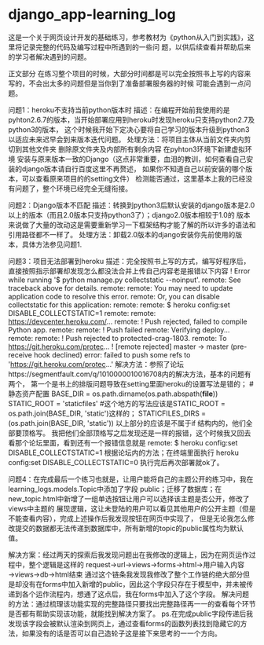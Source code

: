 # django_app-learning_log
这是一个关于网页设计开发的基础练习，参考教材为《python从入门到实践》，这里将记录完整的代码及编写过程中所遇到的一些问
题，以供后续查看并帮助后来的学习者解决遇到的问题。


正文部分
在练习整个项目的时候，大部分时间都是可以完全按照书上写的内容来写的，不会出太多的问题但是当你到了准备部署服务器的时候
可能会遇到一点问题。

问题1：heroku不支持当前python版本时
描述：在编程开始前我使用的是pyhton2.6.7的版本，当开始部署应用到heroku时发现heroku只支持python2.7及python3的版本，
     这个时候我开始下定决心要将自己学习的版本升级到python3以适应未来迟早会到来版本迭代问题。
处理方法：将项目主体从当前文件夹内剪切到其他文件夹
          删除原文件夹及内部所有剩余内容
          在pyhton3环境下新建虚拟环境
          安装与原来版本一致的Django（这点非常重要，血泪的教训，如何查看自己安装的django版本请自行百度这里不再赘述，
          如果你不知道自己以前安装的哪个版本，可以查看原来项目的的setting文件）
          检测能否通过，这里基本上我的已经没有问题了，整个环境已经完全无缝衔接。
          
问题2：Django版本不匹配
描述：转换到python3后默认安装的django版本是2.0以上的版本（而且2.0版本只支持python3了）；django2.0版本相较于1.0的
      版本来说做了大量的改动这是需要重新学习一下框架结构才能了解的所以许多的语法和引用路径都不一样了。
处理方法：卸载2.0版本的django安装你先前使用的版本，具体方法参见问题1.

问题3：项目无法部署到heroku
描述：完全按照书上写的方式，编写好程序后，直接按照指示部署却发现怎么都没法合并上传自己内容老是报错以下内容
       ! Error while running '$ python manage.py collectstatic --noinput'.
        remote: See traceback above for details.
        remote:
        remote: You may need to update application code to resolve this error.
        remote: Or, you can disable collectstatic for this application:
        remote:
        remote: $ heroku config:set DISABLE_COLLECTSTATIC=1
        remote:
        remote: https://devcenter.heroku.com/...
        remote: ! Push rejected, failed to compile Python app.
        remote:
        remote: ! Push failed
        remote: Verifying deploy...
        remote:
        remote: ! Push rejected to protected-crag-1803.
        remote:
        To https://git.heroku.com/protec...
        ! [remote rejected] master -> master (pre-receive hook declined)
        error: failed to push some refs to 'https://git.heroku.com/protec...'
解决方法：参照了论坛https://segmentfault.com/q/1010000010016708内的解决方法，基本的问题有两个，
          第一个是书上的排版问题导致在setting里面heroku的设置写法是错的；
          # 静态资产配置 
          BASE_DIR = os.path.dirname(os.path.abspath(__file__)) 
          STATIC_ROOT = 'staticfiles' #这个地方的写法应该是STATIC_ROOT = os.path.join(BASE_DIR, 'static')这样的；
          STATICFILES_DIRS = (os.path.join(BASE_DIR, 'static'))
          以上部分的应该是不属于if 结构内的，他们全部要顶格写。
          我把他们全部顶格写之后发现还是一样的报错，这个时候我又回去看那个论坛里面，看到还有一个报错信息就是
          remote: $ heroku config:set DISABLE_COLLECTSTATIC=1
          根据论坛内的方法；在终端里面执行
          heroku config:set DISABLE_COLLECTSTATIC=0
          执行完后再次部署就ok了。

问题4：在完成最后一个练习也就是，让用户能将自己的主题公开的练习中，我在learning_logs.models.Topic中添加了字段
     public；迁移了数据库；在new_topic.html中新增了一组单选按钮让用户可以选择该主题是否公开，修改了views中主题的
     展现逻辑，这让未登陆的用户可以看见其他用户的公开主题（但是不能查看内容），完成上述操作后我发现按钮在网页中实现了，
     但是无论我怎么修改提交的数据都无法传递到数据库中，所有新增的topic的public属性均为默认值。
     
解决方案：经过两天的探索后我发现问题出在我修改的逻辑上，因为在网页运作过程中，整个逻辑是这样的
request→url→views→forms→html→用户输入内容→views→db→html结束
通过这个链条我发现我修改了整个工作链的绝大部分但是却没有在forms中加入新增的public，因此这个字段只存在于模型中，并未被传递到各个运作流程内，想通了这点后，我在forms中加入了这个字段。
解决问题的方法：通过梳理该功能实现的完整路径只要找出完整路径再一一的查看每个环节是否都有帮助实现该功能，就能找到解决方案了。
ps.在完成public字段传递后我发现该字段会被默认渲染到网页上，通过查看forms的函数列表找到隐藏它的方法，如果没有的话是否可以自己造轮子这是接下来思考的一一个方向。
